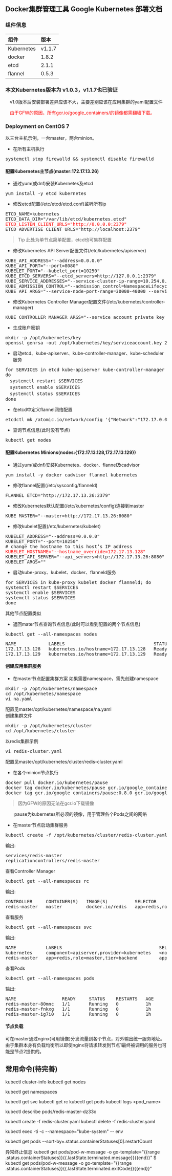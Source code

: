 Docker集群管理工具 Google Kubernetes 部署文档
------------------------------------

### 组件信息

 组件 	   |版本      
:----------|:---------
Kubernetes | v1.1.7    
docker 	   | 1.8.2    
etcd 	   | 2.1.1    
flannel    | 0.5.3    

### 本文Kubernetes版本为 v1.0.3，v1.1.7也已验证

　v1.0版本后安装部署差异应该不大，主要差别应该在应用集群的yaml配置文件

　<font color="red">由于GFW的原因，所有gcr.io/google_containers/的镜像都需翻墙下载。</font>

### Deployment on CentOS 7
以三台主机示例，一台master，两台minion。

* 在所有主机执行
<pre>
systemctl stop firewalld && systemctl disable firewalld
</pre>

#### 配置Kubernetes主节点(master:172.17.13.26)

* 通过yum(或dnf)安装Kubernetes及etcd
<pre>
yum install -y etcd kubernetes
</pre>
* 修改etcd配置(/etc/etcd/etcd.conf)监听所有ip
<pre>
ETCD_NAME=kubernetes
ETCD_DATA_DIR="/var/lib/etcd/kubernetes.etcd"
<font color="red">ETCD_LISTEN_CLIENT_URLS="http://0.0.0.0:2379"</font>
ETCD_ADVERTISE_CLIENT_URLS="http://localhost:2379"
</pre>

 > Tip 此处为单节点简单配置，etcd也可集群配置

* 修改Kubernetes API Server配置文件(/etc/kubernetes/apiserver)
<pre>
KUBE_API_ADDRESS="--address=0.0.0.0"
KUBE_API_PORT="--port=8080"
KUBELET_PORT="--kubelet_port=10250"
KUBE_ETCD_SERVERS="--etcd_servers=http://127.0.0.1:2379"
KUBE_SERVICE_ADDRESSES="--service-cluster-ip-range=10.254.0.0/16"
KUBE_ADMISSION_CONTROL="--admission_control=NamespaceLifecycle,NamespaceExists,LimitRanger,SecurityContextDeny,ResourceQuota"
KUBE_API_ARGS="--service-node-port-range=30000-40000 --service_account_key_file=/opt/kubernetes/key/serviceaccount.key"
</pre>
* 修改Kubernetes Controller Manager配置文件(/etc/kubernetes/controller-manager)
<pre>
KUBE_CONTROLLER_MANAGER_ARGS="--service_account_private_key_file=/opt/kubernetes/key/serviceaccount.key"
</pre>
* 生成账户密钥
<pre>
mkdir -p /opt/kubernetes/key
openssl genrsa -out /opt/kubernetes/key/serviceaccount.key 2048
</pre>
* 启动etcd、kube-apiserver、kube-controller-manager、kube-scheduler服务
<pre>
for SERVICES in etcd kube-apiserver kube-controller-manager kube-scheduler;
do
　systemctl restart $SERVICES
　systemctl enable $SERVICES
　systemctl status $SERVICES 
done
</pre>
* 在etcd中定义flannel网络配置
<pre>
etcdctl mk /atomic.io/network/config '{"Network":"172.17.0.0/16"}'
</pre>
* 查询节点信息(此时没有节点)
<pre>
kubectl get nodes
</pre>

#### 配置Kubernetes Minions(nodes:{172.17.13.128,172.17.13.129})

* 通过yum(或dnf)安装Kubernetes、docker、flannel及cadvisor
<pre>
yum install -y docker cadvisor flannel kubernetes
</pre>
* 修改flannel配置(/etc/sysconfig/flanneld)
<pre>
FLANNEL_ETCD="http://172.17.13.26:2379"
</pre>
* 修改Kubernetes默认配置(/etc/kubernetes/config)连接到master
<pre>
KUBE_MASTER="--master=http://172.17.13.26:8080"
</pre>
* 修改kubelet配置(/etc/kubernetes/kubelet)
<pre>
KUBELET_ADDRESS="--address=0.0.0.0"
KUBELET_PORT="--port=10250"
<font># change the hostname to this host’s IP address</font>
<font color="red">KUBELET_HOSTNAME="--hostname_override=172.17.13.128"</font>
KUBELET_API_SERVER="--api_servers=http://172.17.13.26:8080"
KUBELET_ARGS=""
</pre>
* 启动kube-proxy、kubelet、docker、flanneld服务
<pre>
for SERVICES in kube-proxy kubelet docker flanneld; do
systemctl restart $SERVICES
systemctl enable $SERVICES
systemctl status $SERVICES 
done
</pre>
其他节点配置类似

* 返回mater节点查询节点信息(此时可以看到配置的两个节点信息)
<pre>
kubectl get --all-namespaces nodes
</pre>
<pre>
NAME            LABELS                                 STATUS    AGE
172.17.13.128   kubernetes.io/hostname=172.17.13.128   Ready     2h
172.17.13.129   kubernetes.io/hostname=172.17.13.129   Ready     2h
</pre>

#### 创建应用集群服务

* 在master节点配置集群方案
如果需要namespace，需先创建namespace
<pre>
mkdir -p /opt/kubernetes/namespace
cd /opt/kubernetes/namespace
vi na.yaml
</pre>
配置见master/opt/kubernetes/namespace/na.yaml </br>
创建集群文件
<pre>
mkdir -p /opt/kubernetes/cluster
cd /opt/kubernetes/cluster
</pre>
以redis集群示例
<pre>
vi redis-cluster.yaml
</pre>
配置见master/opt/kubernetes/cluster/redis-cluster.yaml

* 在各个minion节点执行
<pre>
docker pull docker.io/kubernetes/pause
docker tag docker.io/kubernetes/pause gcr.io/google_containers/pause:0.8.0
docker tag gcr.io/google_containers/pause:0.8.0 gcr.io/google_containers/pause
</pre>

 > 因为GFW的原因无法在gcr.io下载镜像

　　pause为kubernetes所必须的镜像，用于管理各个Pods之间的网络

* 在master节点启动集群服务
<pre>
kubectl create -f /opt/kubernetes/cluster/redis-cluster.yaml 
</pre>
输出:
<pre>
services/redis-master
replicationcontrollers/redis-master
</pre>
查看Controller Manager
<pre>
kubectl get --all-namespaces rc
</pre>
输出:
<pre>
CONTROLLER     CONTAINER(S)   IMAGE(S)          SELECTOR                             REPLICAS
redis-master   master         docker.io/redis   app=redis,role=master,tier=backend   3
</pre>
查看服务
<pre>
kubectl get --all-namespaces svc
</pre>
输出:
<pre>
NAME           LABELS                                    SELECTOR                             IP(S)            PORT(S)
kubernetes     component=apiserver,provider=kubernetes   <font><</font>none<font>></font>                               10.254.0.1       443/TCP
redis-master   app=redis,role=master,tier=backend        app=redis,role=master,tier=backend   10.254.160.170   6379/TCP
</pre>
查看Pods
<pre>
kubectl get --all-namespaces pods
</pre>
输出:
<pre>
NAME                 READY     STATUS    RESTARTS   AGE
redis-master-80mnc   1/1       Running   0          1h
redis-master-fnkxg   1/1       Running   0          1h
redis-master-ig7i0   1/1       Running   0          1h
</pre>

#### 节点负载

可在master通过nginx(可用镜像)分发流量到各个节点，对外输出统一服务地址。
由于集群本身有负载均衡所以即使nginx将请求转发到节点1最终被调用的服务也可能是节点2提供的。

常用命令(待完善)
--------------

kubectl cluster-info
kubectl get nodes

kubectl get namespaces

kubectl get svc
kubectl get rc
kubectl get pods
kubectl logs <pod_name>

kubectl describe pods/redis-master-dz33o

kubectl create -f redis-cluster.yaml 
kubectl delete -f redis-cluster.yaml

kubectl exec -ti <podid> -c <containername> --namespace="kube-system" -- env

kubectl get pods --sort-by=.status.containerStatuses[0].restartCount

异常终止信息
kubectl get pods/pod-w-message -o go-template="{{range .status.containerStatuses}}{{.lastState.terminated.message}}{{end}}"
$ kubectl get pods/pod-w-message -o go-template="{{range .status.containerStatuses}}{{.lastState.terminated.exitCode}}{{end}}"
